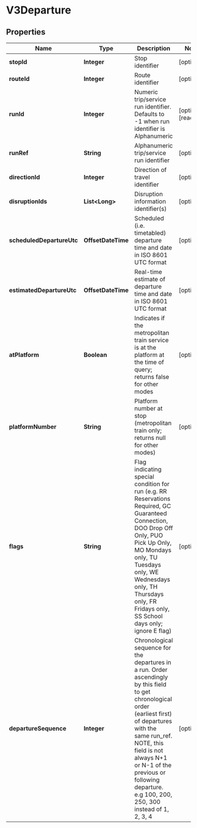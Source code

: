 

# V3Departure


## Properties

| Name | Type | Description | Notes |
|------------ | ------------- | ------------- | -------------|
|**stopId** | **Integer** | Stop identifier |  [optional] |
|**routeId** | **Integer** | Route identifier |  [optional] |
|**runId** | **Integer** | Numeric trip/service run identifier. Defaults to -1 when run identifier is Alphanumeric |  [optional] [readonly] |
|**runRef** | **String** | Alphanumeric trip/service run identifier |  [optional] |
|**directionId** | **Integer** | Direction of travel identifier |  [optional] |
|**disruptionIds** | **List&lt;Long&gt;** | Disruption information identifier(s) |  [optional] |
|**scheduledDepartureUtc** | **OffsetDateTime** | Scheduled (i.e. timetabled) departure time and date in ISO 8601 UTC format |  [optional] |
|**estimatedDepartureUtc** | **OffsetDateTime** | Real-time estimate of departure time and date in ISO 8601 UTC format |  [optional] |
|**atPlatform** | **Boolean** | Indicates if the metropolitan train service is at the platform at the time of query; returns false for other modes |  [optional] |
|**platformNumber** | **String** | Platform number at stop (metropolitan train only; returns null for other modes) |  [optional] |
|**flags** | **String** | Flag indicating special condition for run (e.g. RR Reservations Required, GC Guaranteed Connection, DOO Drop Off Only, PUO Pick Up Only, MO Mondays only, TU Tuesdays only, WE Wednesdays only, TH Thursdays only, FR Fridays only, SS School days only; ignore E flag) |  [optional] |
|**departureSequence** | **Integer** | Chronological sequence for the departures in a run. Order ascendingly by this field to get chronological order (earliest first) of departures with the same run_ref. NOTE, this field is not always N+1 or N-1 of the previous or following departure. e.g 100, 200, 250, 300 instead of 1, 2, 3, 4 |  [optional] |



